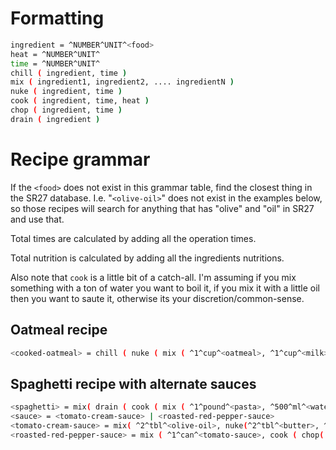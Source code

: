 # Formatting
```bash
ingredient = ^NUMBER^UNIT^<food>
heat = ^NUMBER^UNIT^
time = ^NUMBER^UNIT^
chill ( ingredient, time )
mix ( ingredient1, ingredient2, .... ingredientN )
nuke ( ingredient, time )
cook ( ingredient, time, heat ) 
chop ( ingredient, time )
drain ( ingredient )
```

# Recipe grammar

If the ```<food>``` does not exist in this grammar table, find the closest thing in the SR27 database. I.e. "```<olive-oil>```" does not exist in the examples below, so those recipes will search for anything that has "olive" and "oil" in SR27 and use that.

Total times are calculated by adding all the operation times.

Total nutrition is calculated by adding all the ingredients nutritions.

Also note that ```cook``` is a little bit of a catch-all. I'm assuming if you mix something with a ton of water you want to boil it, if you mix it with a little oil then you want to saute it, otherwise its your discretion/common-sense.

## Oatmeal recipe
```bash
<cooked-oatmeal> = chill ( nuke ( mix ( ^1^cup^<oatmeal>, ^1^cup^<milk>, chop(^1^whole^<banana>, ^1^minute^) ), ^3^minute^ ), ^1^minute^)
```
## Spaghetti recipe with alternate sauces

```bash
<spaghetti> = mix( drain ( cook ( mix ( ^1^pound^<pasta>, ^500^ml^<water> ), ^10^minute^, ^200^F^ ), <sauce> )
<sauce> = <tomato-cream-sauce> | <roasted-red-pepper-sauce>
<tomato-cream-sauce> = mix( ^2^tbl^<olive-oil>, nuke(^2^tbl^<butter>, ^1^minute), chop(^1^whole^<onion>, ^1^minute^) ,  chop(^1^whole^<tomato>, ^1^minute^) )
<roasted-red-pepper-sauce> = mix ( ^1^can^<tomato-sauce>, cook ( chop( ^3^whole^<pepper>, ^1^minute^)    ^2^tbl^<olive-oil>, ^6^minute^, ^200^F^ ) )
```
